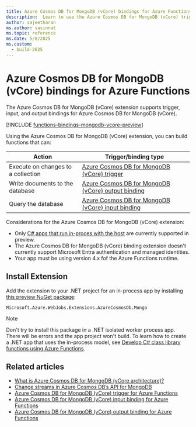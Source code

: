 ```yaml
---
title: Azure Cosmos DB for MongoDB (vCore) bindings for Azure Functions
description:  Learn to use the Azure Cosmos DB for MongoDB (vCore) trigger in Azure Functions.
author: sajeetharan
ms.author: sasinnat
ms.topic: reference
ms.date: 5/8/2025
ms.custom: 
  - build-2025
---
```


# Azure Cosmos DB for MongoDB (vCore) bindings for Azure Functions

The Azure Cosmos DB for MongoDB (vCore) extension supports trigger, input, and output bindings for Azure Cosmos DB for MongoDB (vCore). 

[!INCLUDE [functions-bindings-mongodb-vcore-preview](../../includes/functions-bindings-mongodb-vcore-preview.md)]

Using the Azure Cosmos DB for MongoDB (vCore) extension, you can build functions that can:

| Action  | Trigger/binding type |
|---------|-----------|
| Execute on changes to a collection | [Azure Cosmos DB for MongoDB (vCore) trigger](functions-bindings-mongodb-vcore-trigger.md) |
| Write documents to the database | [Azure Cosmos DB for MongoDB (vCore) output binding](functions-bindings-mongodb-vcore-output.md)| 
| Query the database | [Azure Cosmos DB for MongoDB (vCore) input binding](functions-bindings-mongodb-vcore-input.md) |

Considerations for the Azure Cosmos DB for MongoDB (vCore) extension:
+ Only [C# apps that run in-proces with the host](./functions-dotnet-class-library.md) are currently supported in preview.
+ The Azure Cosmos DB for MongoDB (vCore) binding extension doesn't currently support Microsoft Entra authentication and managed identities. 
+ Your app must be using version 4.x fof the Azure Functions runtime.

## Install Extension 

Add the extension to your .NET project for an in-process app by installing [this preview NuGet package](https://www.nuget.org/packages/Microsoft.Azure.WebJobs.Extensions.AzureCosmosDb.Mongo/1.1.0-preview):

`Microsoft.Azure.WebJobs.Extensions.AzureCosmosDb.Mongo`

>[!NOTE]  
>Don't try to install this package in a .NET isolated worker process app. There will be errors and the app project won't build. To learn how to create a .NET app that uses the in-process model, see [Develop C# class library functions using Azure Functions](functions-dotnet-class-library.md#develop-c-class-library-functions-using-azure-functions). 

## Related articles
 
- [What is Azure Cosmos DB for MongoDB (vCore architecture)?](/azure/cosmos-db/mongodb/vcore/introduction)
- [Change streams in Azure Cosmos DB’s API for MongoDB](/azure/cosmos-db/mongodb/change-streams)
- [Azure Cosmos DB for MongoDB (vCore) trigger for Azure Functions](functions-bindings-mongodb-vcore-trigger.md)
- [Azure Cosmos DB for MongoDB (vCore) input binding for Azure Functions](functions-bindings-mongodb-vcore-input.md)
- [Azure Cosmos DB for MongoDB (vCore) output binding for Azure Functions](functions-bindings-mongodb-vcore-output.md)